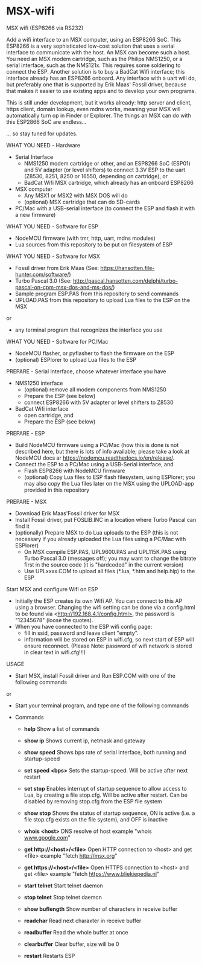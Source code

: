 # MSX-wifi
MSX wifi (ESP8266 via RS232)

Add a wifi interface to an MSX computer, using an ESP8266 SoC. This ESP8266 is a very sophisticated low-cost solution that uses a serial interface to communicate with the host. An MSX can become such a host. You need an MSX modem cartridge, such as the Philips NMS1250, or a serial interface, such as the NMS121x. This requires some soldering to connect the ESP. Another solution is to buy a BadCat Wifi interface; this interface already has an ESP8266 onboard. Any interface with a uart will do, but preferably one that is supported by Erik Maas' Fossil driver, because that makes it easier to use existing apps and to develop your own programs.

This is still under development, but it works already: http server and client, https client, domain lookup, even mdns works, meaning your MSX will automatically turn op in Finder or Explorer. The things an MSX can do with this ESP2866 SoC are endless... 

... so stay tuned for updates.

WHAT YOU NEED - Hardware
- Serial Interface
  - NMS1250 modem cartridge or other, and an ESP8266 SoC (ESP01) and 5V adapter (or level shifters) to connect 3.3V ESP to the uart (Z8530, 8251, 8250 or 16550, depending on cartridge), or
  - BadCat Wifi MSX cartridge, which already has an onboard ESP8266
- MSX computer
  - Any MSX1 or MSX2 with MSX DOS will do
  - (optional) MSX cartridge that can do SD-cards
- PC/Mac with a USB-serial interface (to connect the ESP and flash it with a new firmware)

WHAT YOU NEED - Software for ESP
- NodeMCU firmware (with tmr, http, uart, mdns modules)
- Lua sources from this repository to be put on filesystem of ESP

WHAT YOU NEED - Software for MSX
- Fossil driver from Erik Maas (See: https://hansotten.file-hunter.com/software/)
- Turbo Pascal 3.0 (See: http://pascal.hansotten.com/delphi/turbo-pascal-on-cpm-msx-dos-and-ms-dos/)
- Sample program ESP.PAS from this repository to send commands
- UPLOAD.PAS from this repository to upload Lua files to the ESP on the MSX

or
- any terminal program that recognizes the interface you use

WHAT YOU NEED - Software for PC/Mac
- NodeMCU flasher, or pyflasher to flash the firmware on the ESP
- (optional) ESPlorer to upload Lua files to the ESP 
 
PREPARE - Serial Interface, choose whatever interface you have
- NMS1250 interface
  - (optional) remove all modem components from NMS1250
  - Prepare the ESP (see below)
  - connect ESP8266 with 5V adapter or level shifters to Z8530
- BadCat Wifi interface
  - open cartridge, and
  - Prepare the ESP (see below) 

PREPARE - ESP
- Build NodeMCU firmware using a PC/Mac (how this is done is not described here, but there is lots of info available; please take a look at NodeMCU docs ar <https://nodemcu.readthedocs.io/en/release/>.
- Connect the ESP to a PC/Mac using a USB-Serial interface, and
  - Flash ESP8266 with NodeMCU firmware
  - (optional) Copy Lua files to ESP flash filesystem, using ESPlorer; you may also copy the Lua files later on the MSX using the UPLOAD-app provided in this repository 

PREPARE - MSX
- Download Erik Maas'Fossil driver for MSX
- Install Fossil driver, put FOSLIB.INC in a location where Turbo Pascal can find it
- (optionally) Prepare MSX to do Lua uploads to the ESP (this is not necessary if you already uploaded the Lua files using a PC/Mac with ESPlorer)
  - On MSX compile ESP.PAS, UPL9600.PAS and UPL115K.PAS using Turbo Pascal 3.0 (messages off); you may want to change the bitrate first in the source code (it is "hardcoded" in the current version)
  - Use UPLxxxx.COM to upload all files (*.lua, *.htm and help.hlp) to the ESP

Start MSX and configure Wifi on ESP
- Initially the ESP creates its own Wifi AP. You can connect to this AP using a browser. Changing the wifi setting can be done via a config.html to be found via \<http://192.168.4.1/config.html>, the password is "12345678" (loose the quotes).
- When you have connected to the ESP wifi config page:
  - fill in ssid, password and leave client "empty".
  - information will be stored on ESP in wifi.cfg, so next start of ESP will ensure reconnect. (Please Note: password of wifi network is stored in clear text in wifi.cfg!!!)
  
USAGE
- Start MSX, install Fossil driver and Run ESP.COM with one of the following commands

or
- Start your terminal program, and type one of the following commands

- Commands
  - <b>help</b>
    Show a list of commands
    
  - <b>show ip</b>
    Shows current ip, netmask and gateway
  
  - <b>show speed</b>
    Shows bps rate of serial interface, both running and startup-speed
    
  - <b>set speed \<bps\></b>
    Sets the startup-speed. Will be active after next restart

  - <b>set stop</b>
    Enables interrupt of startup sequence to allow access to Lua, by creating a file stop.cfg. Will be active after restart. Can be disabled by removing stop.cfg from the ESP file system
  
  - <b>show stop</b>
    Shows the status of startup sequence, ON is active (i.e. a file stop.cfg exists on the file system), and OFF is inactive

  - <b>whois \<host\></b>
    DNS resolve of host
    example "whois www.google.com"
  
  - <b>get http://\<host\>/\<file\></b>
    Open HTTP connection to \<host\> and get \<file\>
    example "fetch http://msx.org"
   
  - <b>get https://\<host\>/\<file\></b>
    Open HTTPS connection to \<host\> and get \<file\>
    example "fetch https://www.bliekiepedia.nl"
   
  - <b>start telnet</b>
    Start telnet daemon

  - <b>stop telnet</b>
    Stop telnet daemon

  - <b>show buflength</b>
    Show number of characters in receive buffer
  
  - <b>readchar</b>
    Read next charaxter in receive buffer
    
  - <b>readbuffer</b>
    Read the whole buffer at once
   
  - <b>clearbuffer</b>
    Clear buffer, size will be 0

  - <b>restart</b>
    Restarts ESP
